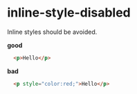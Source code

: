 # inline-style-disabled

Inline styles should be avoided.

**good**

```html
  <p>Hello</p>
```

**bad**

```html
  <p style="color:red;">Hello</p>
```

